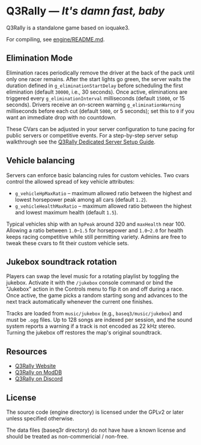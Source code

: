 Q3Rally — *It's damn fast, baby*
===============================


Q3Rally is a standalone game based on ioquake3.

For compiling, see [engine/README.md](engine/README.md).

## Elimination Mode

Elimination races periodically remove the driver at the back of the pack until
only one racer remains. After the start lights go green, the server waits the
duration defined in `g_eliminationStartDelay` before scheduling the first
elimination (default `30000`, i.e., 30 seconds). Once active, eliminations are
triggered every `g_eliminationInterval` milliseconds (default `15000`, or 15
seconds). Drivers receive an on-screen warning `g_eliminationWarning`
milliseconds before each cut (default `5000`, or 5 seconds); set this to `0` if
you want an immediate drop with no countdown.

These CVars can be adjusted in your server configuration to tune pacing for
public servers or competitive events. For a step-by-step server setup walkthrough
see the [Q3Rally Dedicated Server Setup Guide](readme/q3rally_dedicated_server_guide.txt).

## Vehicle balancing

Servers can enforce basic balancing rules for custom vehicles. Two cvars
control the allowed spread of key vehicle attributes:

* `g_vehicleHpMaxRatio` – maximum allowed ratio between the highest and
  lowest horsepower peak among all cars (default `1.2`).
* `g_vehicleHealthMaxRatio` – maximum allowed ratio between the highest
  and lowest maximum health (default `1.5`).

Typical vehicles ship with an `hpPeak` around 320 and `maxHealth` near 100.
Allowing a ratio between `1.0`–`1.5` for horsepower and `1.0`–`2.0` for
health keeps racing competitive while still permitting variety. Admins are
free to tweak these cvars to fit their custom vehicle sets.

## Jukebox soundtrack rotation

Players can swap the level music for a rotating playlist by toggling the jukebox. Activate it with the `/jukebox` console command or bind the "Jukebox" action in the Controls menu to flip it on and off during a race. Once active, the game picks a random starting song and advances to the next track automatically whenever the current one finishes.

Tracks are loaded from `music/jukebox` (e.g., `baseq3/music/jukebox`) and must be `.ogg` files. Up to 128 songs are indexed per session, and the sound system reports a warning if a track is not encoded as 22 kHz stereo. Turning the jukebox off restores the map's original soundtrack.

## Resources

* [Q3Rally Website](http://www.q3rally.com)
* [Q3Rally on ModDB](https://www.moddb.com/games/q3rally)
* [Q3Rally on Discord](https://discord.gg/rX8Sxmh)

## License
The source code (engine directory) is licensed under the GPLv2 or later unless specified otherwise.

The data files (baseq3r directory) do not have have a known license and should be treated as non-commericial / non-free.
